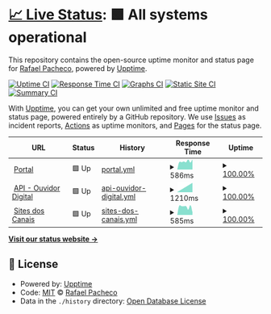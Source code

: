 # [📈 Live Status](https://ravpacheco.github.io/od-status-page): <!--live status--> **🟩 All systems operational**

This repository contains the open-source uptime monitor and status page for [Rafael Pacheco](http://ravpacheco.com/), powered by [Upptime](https://github.com/upptime/upptime).

[![Uptime CI](https://github.com/koj-co/upptime/workflows/Uptime%20CI/badge.svg)](https://github.com/koj-co/upptime/actions?query=workflow%3A%22Uptime+CI%22)
[![Response Time CI](https://github.com/koj-co/upptime/workflows/Response%20Time%20CI/badge.svg)](https://github.com/koj-co/upptime/actions?query=workflow%3A%22Response+Time+CI%22)
[![Graphs CI](https://github.com/koj-co/upptime/workflows/Graphs%20CI/badge.svg)](https://github.com/koj-co/upptime/actions?query=workflow%3A%22Graphs+CI%22)
[![Static Site CI](https://github.com/koj-co/upptime/workflows/Static%20Site%20CI/badge.svg)](https://github.com/koj-co/upptime/actions?query=workflow%3A%22Static+Site+CI%22)
[![Summary CI](https://github.com/koj-co/upptime/workflows/Summary%20CI/badge.svg)](https://github.com/koj-co/upptime/actions?query=workflow%3A%22Summary+CI%22)

With [Upptime](https://upptime.js.org), you can get your own unlimited and free uptime monitor and status page, powered entirely by a GitHub repository. We use [Issues](https://github.com/ravpacheco/od-status-page/issues) as incident reports, [Actions](https://github.com/ravpacheco/od-status-page/actions) as uptime monitors, and [Pages](https://ravpacheco.github.io/od-status-page) for the status page.

<!--start: status pages-->
<!-- This summary is generated by Upptime (https://github.com/upptime/upptime) -->
<!-- Do not edit this manually, your changes will be overwritten -->
<!-- prettier-ignore -->
| URL | Status | History | Response Time | Uptime |
| --- | ------ | ------- | ------------- | ------ |
| <img alt="" src="https://favicons.githubusercontent.com/portal.ouvidordigital.com.br" height="13"> [Portal](https://portal.ouvidordigital.com.br) | 🟩 Up | [portal.yml](https://github.com/ravpacheco/od-status-page/commits/master/history/portal.yml) | <details><summary><img alt="Response time graph" src="./graphs/portal/response-time-week.png" height="20"> 586ms</summary><br><a href="https://ravpacheco.com/history/portal"><img alt="Response time 586" src="https://img.shields.io/endpoint?url=https%3A%2F%2Fraw.githubusercontent.com%2Fravpacheco%2Fod-status-page%2Fmaster%2Fapi%2Fportal%2Fresponse-time.json"></a><br><a href="https://ravpacheco.com/history/portal"><img alt="24-hour response time 586" src="https://img.shields.io/endpoint?url=https%3A%2F%2Fraw.githubusercontent.com%2Fravpacheco%2Fod-status-page%2Fmaster%2Fapi%2Fportal%2Fresponse-time-day.json"></a><br><a href="https://ravpacheco.com/history/portal"><img alt="7-day response time 586" src="https://img.shields.io/endpoint?url=https%3A%2F%2Fraw.githubusercontent.com%2Fravpacheco%2Fod-status-page%2Fmaster%2Fapi%2Fportal%2Fresponse-time-week.json"></a><br><a href="https://ravpacheco.com/history/portal"><img alt="30-day response time 586" src="https://img.shields.io/endpoint?url=https%3A%2F%2Fraw.githubusercontent.com%2Fravpacheco%2Fod-status-page%2Fmaster%2Fapi%2Fportal%2Fresponse-time-month.json"></a><br><a href="https://ravpacheco.com/history/portal"><img alt="1-year response time 586" src="https://img.shields.io/endpoint?url=https%3A%2F%2Fraw.githubusercontent.com%2Fravpacheco%2Fod-status-page%2Fmaster%2Fapi%2Fportal%2Fresponse-time-year.json"></a></details> | <details><summary><a href="https://ravpacheco.com/history/portal">100.00%</a></summary><a href="https://ravpacheco.com/history/portal"><img alt="All-time uptime 100.00%" src="https://img.shields.io/endpoint?url=https%3A%2F%2Fraw.githubusercontent.com%2Fravpacheco%2Fod-status-page%2Fmaster%2Fapi%2Fportal%2Fuptime.json"></a><br><a href="https://ravpacheco.com/history/portal"><img alt="24-hour uptime 100.00%" src="https://img.shields.io/endpoint?url=https%3A%2F%2Fraw.githubusercontent.com%2Fravpacheco%2Fod-status-page%2Fmaster%2Fapi%2Fportal%2Fuptime-day.json"></a><br><a href="https://ravpacheco.com/history/portal"><img alt="7-day uptime 100.00%" src="https://img.shields.io/endpoint?url=https%3A%2F%2Fraw.githubusercontent.com%2Fravpacheco%2Fod-status-page%2Fmaster%2Fapi%2Fportal%2Fuptime-week.json"></a><br><a href="https://ravpacheco.com/history/portal"><img alt="30-day uptime 100.00%" src="https://img.shields.io/endpoint?url=https%3A%2F%2Fraw.githubusercontent.com%2Fravpacheco%2Fod-status-page%2Fmaster%2Fapi%2Fportal%2Fuptime-month.json"></a><br><a href="https://ravpacheco.com/history/portal"><img alt="1-year uptime 100.00%" src="https://img.shields.io/endpoint?url=https%3A%2F%2Fraw.githubusercontent.com%2Fravpacheco%2Fod-status-page%2Fmaster%2Fapi%2Fportal%2Fuptime-year.json"></a></details>
| <img alt="" src="https://favicons.githubusercontent.com/us-central1-od-portal-hmg.cloudfunctions.net" height="13"> [API - Ouvidor Digital](https://us-central1-od-portal-hmg.cloudfunctions.net/getSpeakableProtocolNumber) | 🟩 Up | [api-ouvidor-digital.yml](https://github.com/ravpacheco/od-status-page/commits/master/history/api-ouvidor-digital.yml) | <details><summary><img alt="Response time graph" src="./graphs/api-ouvidor-digital/response-time-week.png" height="20"> 1210ms</summary><br><a href="https://ravpacheco.com/history/api-ouvidor-digital"><img alt="Response time 1210" src="https://img.shields.io/endpoint?url=https%3A%2F%2Fraw.githubusercontent.com%2Fravpacheco%2Fod-status-page%2Fmaster%2Fapi%2Fapi-ouvidor-digital%2Fresponse-time.json"></a><br><a href="https://ravpacheco.com/history/api-ouvidor-digital"><img alt="24-hour response time 1210" src="https://img.shields.io/endpoint?url=https%3A%2F%2Fraw.githubusercontent.com%2Fravpacheco%2Fod-status-page%2Fmaster%2Fapi%2Fapi-ouvidor-digital%2Fresponse-time-day.json"></a><br><a href="https://ravpacheco.com/history/api-ouvidor-digital"><img alt="7-day response time 1210" src="https://img.shields.io/endpoint?url=https%3A%2F%2Fraw.githubusercontent.com%2Fravpacheco%2Fod-status-page%2Fmaster%2Fapi%2Fapi-ouvidor-digital%2Fresponse-time-week.json"></a><br><a href="https://ravpacheco.com/history/api-ouvidor-digital"><img alt="30-day response time 1210" src="https://img.shields.io/endpoint?url=https%3A%2F%2Fraw.githubusercontent.com%2Fravpacheco%2Fod-status-page%2Fmaster%2Fapi%2Fapi-ouvidor-digital%2Fresponse-time-month.json"></a><br><a href="https://ravpacheco.com/history/api-ouvidor-digital"><img alt="1-year response time 1210" src="https://img.shields.io/endpoint?url=https%3A%2F%2Fraw.githubusercontent.com%2Fravpacheco%2Fod-status-page%2Fmaster%2Fapi%2Fapi-ouvidor-digital%2Fresponse-time-year.json"></a></details> | <details><summary><a href="https://ravpacheco.com/history/api-ouvidor-digital">100.00%</a></summary><a href="https://ravpacheco.com/history/api-ouvidor-digital"><img alt="All-time uptime 100.00%" src="https://img.shields.io/endpoint?url=https%3A%2F%2Fraw.githubusercontent.com%2Fravpacheco%2Fod-status-page%2Fmaster%2Fapi%2Fapi-ouvidor-digital%2Fuptime.json"></a><br><a href="https://ravpacheco.com/history/api-ouvidor-digital"><img alt="24-hour uptime 100.00%" src="https://img.shields.io/endpoint?url=https%3A%2F%2Fraw.githubusercontent.com%2Fravpacheco%2Fod-status-page%2Fmaster%2Fapi%2Fapi-ouvidor-digital%2Fuptime-day.json"></a><br><a href="https://ravpacheco.com/history/api-ouvidor-digital"><img alt="7-day uptime 100.00%" src="https://img.shields.io/endpoint?url=https%3A%2F%2Fraw.githubusercontent.com%2Fravpacheco%2Fod-status-page%2Fmaster%2Fapi%2Fapi-ouvidor-digital%2Fuptime-week.json"></a><br><a href="https://ravpacheco.com/history/api-ouvidor-digital"><img alt="30-day uptime 100.00%" src="https://img.shields.io/endpoint?url=https%3A%2F%2Fraw.githubusercontent.com%2Fravpacheco%2Fod-status-page%2Fmaster%2Fapi%2Fapi-ouvidor-digital%2Fuptime-month.json"></a><br><a href="https://ravpacheco.com/history/api-ouvidor-digital"><img alt="1-year uptime 100.00%" src="https://img.shields.io/endpoint?url=https%3A%2F%2Fraw.githubusercontent.com%2Fravpacheco%2Fod-status-page%2Fmaster%2Fapi%2Fapi-ouvidor-digital%2Fuptime-year.json"></a></details>
| <img alt="" src="https://favicons.githubusercontent.com/ouvidordigital.com.br" height="13"> [Sites dos Canais](https://ouvidordigital.com.br/od) | 🟩 Up | [sites-dos-canais.yml](https://github.com/ravpacheco/od-status-page/commits/master/history/sites-dos-canais.yml) | <details><summary><img alt="Response time graph" src="./graphs/sites-dos-canais/response-time-week.png" height="20"> 585ms</summary><br><a href="https://ravpacheco.com/history/sites-dos-canais"><img alt="Response time 585" src="https://img.shields.io/endpoint?url=https%3A%2F%2Fraw.githubusercontent.com%2Fravpacheco%2Fod-status-page%2Fmaster%2Fapi%2Fsites-dos-canais%2Fresponse-time.json"></a><br><a href="https://ravpacheco.com/history/sites-dos-canais"><img alt="24-hour response time 585" src="https://img.shields.io/endpoint?url=https%3A%2F%2Fraw.githubusercontent.com%2Fravpacheco%2Fod-status-page%2Fmaster%2Fapi%2Fsites-dos-canais%2Fresponse-time-day.json"></a><br><a href="https://ravpacheco.com/history/sites-dos-canais"><img alt="7-day response time 585" src="https://img.shields.io/endpoint?url=https%3A%2F%2Fraw.githubusercontent.com%2Fravpacheco%2Fod-status-page%2Fmaster%2Fapi%2Fsites-dos-canais%2Fresponse-time-week.json"></a><br><a href="https://ravpacheco.com/history/sites-dos-canais"><img alt="30-day response time 585" src="https://img.shields.io/endpoint?url=https%3A%2F%2Fraw.githubusercontent.com%2Fravpacheco%2Fod-status-page%2Fmaster%2Fapi%2Fsites-dos-canais%2Fresponse-time-month.json"></a><br><a href="https://ravpacheco.com/history/sites-dos-canais"><img alt="1-year response time 585" src="https://img.shields.io/endpoint?url=https%3A%2F%2Fraw.githubusercontent.com%2Fravpacheco%2Fod-status-page%2Fmaster%2Fapi%2Fsites-dos-canais%2Fresponse-time-year.json"></a></details> | <details><summary><a href="https://ravpacheco.com/history/sites-dos-canais">100.00%</a></summary><a href="https://ravpacheco.com/history/sites-dos-canais"><img alt="All-time uptime 100.00%" src="https://img.shields.io/endpoint?url=https%3A%2F%2Fraw.githubusercontent.com%2Fravpacheco%2Fod-status-page%2Fmaster%2Fapi%2Fsites-dos-canais%2Fuptime.json"></a><br><a href="https://ravpacheco.com/history/sites-dos-canais"><img alt="24-hour uptime 100.00%" src="https://img.shields.io/endpoint?url=https%3A%2F%2Fraw.githubusercontent.com%2Fravpacheco%2Fod-status-page%2Fmaster%2Fapi%2Fsites-dos-canais%2Fuptime-day.json"></a><br><a href="https://ravpacheco.com/history/sites-dos-canais"><img alt="7-day uptime 100.00%" src="https://img.shields.io/endpoint?url=https%3A%2F%2Fraw.githubusercontent.com%2Fravpacheco%2Fod-status-page%2Fmaster%2Fapi%2Fsites-dos-canais%2Fuptime-week.json"></a><br><a href="https://ravpacheco.com/history/sites-dos-canais"><img alt="30-day uptime 100.00%" src="https://img.shields.io/endpoint?url=https%3A%2F%2Fraw.githubusercontent.com%2Fravpacheco%2Fod-status-page%2Fmaster%2Fapi%2Fsites-dos-canais%2Fuptime-month.json"></a><br><a href="https://ravpacheco.com/history/sites-dos-canais"><img alt="1-year uptime 100.00%" src="https://img.shields.io/endpoint?url=https%3A%2F%2Fraw.githubusercontent.com%2Fravpacheco%2Fod-status-page%2Fmaster%2Fapi%2Fsites-dos-canais%2Fuptime-year.json"></a></details>

<!--end: status pages-->

[**Visit our status website →**](https://ravpacheco.github.io/od-status-page)

## 📄 License

- Powered by: [Upptime](https://github.com/upptime/upptime)
- Code: [MIT](./LICENSE) © [Rafael Pacheco](http://ravpacheco.com/)
- Data in the `./history` directory: [Open Database License](https://opendatacommons.org/licenses/odbl/1-0/)
